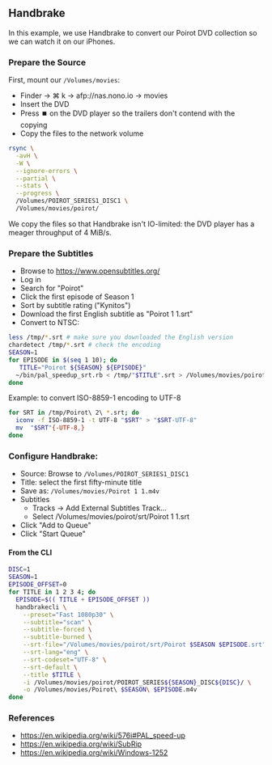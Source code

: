 ## Handbrake

In this example, we use Handbrake to convert our Poirot DVD collection so we
can watch it on our iPhones.

### Prepare the Source

First, mount our `/Volumes/movies`:

- Finder → ⌘ k → afp://nas.nono.io → movies
- Insert the DVD
- Press ⏹️  on the DVD player so the trailers don't contend with the copying
- Copy the files to the network volume

```bash
rsync \
  -avH \
  -W \
  --ignore-errors \
  --partial \
  --stats \
  --progress \
  /Volumes/POIROT_SERIES1_DISC1 \
  /Volumes/movies/poirot/
```

We copy the files so that Handbrake isn't IO-limited: the DVD player has a
meager throughput of 4 MiB/s.

### Prepare the Subtitles

- Browse to <https://www.opensubtitles.org/>
- Log in
- Search for "Poirot"
- Click the first episode of Season 1
- Sort by subtitle rating ("Kynitos")
- Download the first English subtitle as "Poirot 1 1.srt"
- Convert to NTSC:

```bash
less /tmp/*.srt # make sure you downloaded the English version
chardetect /tmp/*.srt # check the encoding
SEASON=1
for EPISODE in $(seq 1 10); do
   TITLE="Poirot ${SEASON} ${EPISODE}"
  ~/bin/pal_speedup_srt.rb < /tmp/"$TITLE".srt > /Volumes/movies/poirot/srt/"$TITLE".srt
done
```

Example: to convert ISO-8859-1 encoding to UTF-8

```bash
for SRT in /tmp/Poirot\ 2\ *.srt; do
  iconv -f ISO-8859-1 -t UTF-8 "$SRT" > "$SRT-UTF-8"
  mv  "$SRT"{-UTF-8,}
done
```

### Configure Handbrake:

- Source: Browse to `/Volumes/POIROT_SERIES1_DISC1`
- Title: select the first fifty-minute title
- Save as: `/Volumes/movies/Poirot 1 1.m4v`
- Subtitles
  - Tracks → Add External Subtitles Track...
  - Select /Volumes/movies/poirot/srt/Poirot 1 1.srt
- Click "Add to Queue"
- Click "Start Queue"

#### From the CLI

```bash
DISC=1
SEASON=1
EPISODE_OFFSET=0
for TITLE in 1 2 3 4; do
  EPISODE=$(( TITLE + EPISODE_OFFSET ))
  handbrakecli \
    --preset="Fast 1080p30" \
    --subtitle="scan" \
    --subtitle-forced \
    --subtitle-burned \
    --srt-file="/Volumes/movies/poirot/srt/Poirot $SEASON $EPISODE.srt" \
    --srt-lang="eng" \
    --srt-codeset="UTF-8" \
    --srt-default \
    --title $TITLE \
    -i /Volumes/movies/poirot/POIROT_SERIES${SEASON}_DISC${DISC}/ \
    -o /Volumes/movies/Poirot\ $SEASON\ $EPISODE.m4v
done
```

### References

- <https://en.wikipedia.org/wiki/576i#PAL_speed-up>
- <https://en.wikipedia.org/wiki/SubRip>
- <https://en.wikipedia.org/wiki/Windows-1252>

